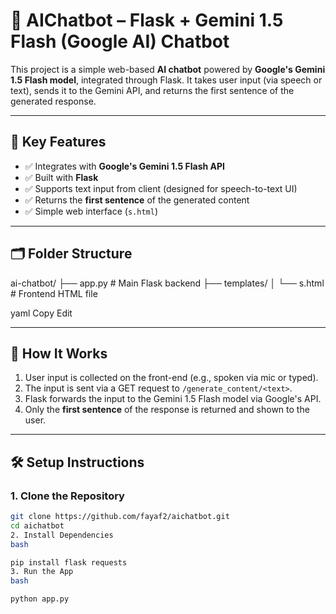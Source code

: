 # 🤖 AIChatbot – Flask + Gemini 1.5 Flash (Google AI) Chatbot

This project is a simple web-based **AI chatbot** powered by **Google's Gemini 1.5 Flash model**, integrated through Flask. It takes user input (via speech or text), sends it to the Gemini API, and returns the first sentence of the generated response.

---

## 🧠 Key Features

- ✅ Integrates with **Google's Gemini 1.5 Flash API**
- ✅ Built with **Flask**
- ✅ Supports text input from client (designed for speech-to-text UI)
- ✅ Returns the **first sentence** of the generated content
- ✅ Simple web interface (`s.html`)

---

## 🗂️ Folder Structure

ai-chatbot/
├── app.py # Main Flask backend
├── templates/
│ └── s.html # Frontend HTML file

yaml
Copy
Edit

---

## 🚀 How It Works

1. User input is collected on the front-end (e.g., spoken via mic or typed).
2. The input is sent via a GET request to `/generate_content/<text>`.
3. Flask forwards the input to the Gemini 1.5 Flash model via Google's API.
4. Only the **first sentence** of the response is returned and shown to the user.

---

## 🛠️ Setup Instructions

### 1. Clone the Repository

```bash
git clone https://github.com/fayaf2/aichatbot.git
cd aichatbot
2. Install Dependencies
bash

pip install flask requests
3. Run the App
bash

python app.py
